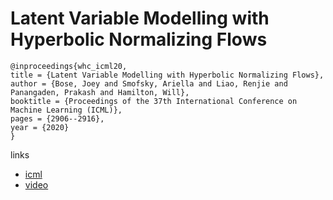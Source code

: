 # Latent Variable Modelling with Hyperbolic Normalizing Flows

```
@inproceedings{whc_icml20,
title = {Latent Variable Modelling with Hyperbolic Normalizing Flows},
author = {Bose, Joey and Smofsky, Ariella and Liao, Renjie and Panangaden, Prakash and Hamilton, Will},
booktitle = {Proceedings of the 37th International Conference on Machine Learning (ICML)},
pages = {2906--2916},
year = {2020}
}
```

links
- [icml](https://proceedings.icml.cc/book/3511.pdf)
- [video](https://slideslive.com/38927766)
